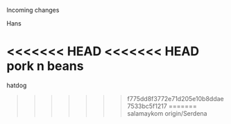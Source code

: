 Incoming changes

Hans

<<<<<<< HEAD
<<<<<<< HEAD
pork n beans
=======
hatdog
>>>>>>> f775dd8f3772e71d205e10b8ddae7533bc5f1217
=======
salamaykom
>>>>>>> origin/Serdena
